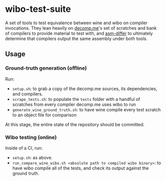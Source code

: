 # wibo-test-suite
A set of tools to test equivalence between wine and wibo on compiler invocations. They lean heavily on [decomp.me](https://decomp.me)'s set of scratches and bank of compilers to provide material to test with, and [asm-differ](https://github.com/simonlindholm/asm-differ) to ultimately determine that compilers output the same assembly under both tools.

## Usage
### Ground-truth generation (offline)
Run: 
- `setup.sh`: to grab a copy of the decomp.me sources, its dependencies, and compilers.
- `scrape_tests.sh`: to populate the `tests` folder with a handful of scratches from every compiler decomp.me uses wibo to run
- `generate_wine_ground_truth.sh`: to have wine compile every test scratch to an object file for comparison

At this stage, the entire state of the repository should be committed.

### Wibo testing (online)
Inside of a CI, run:
- `setup.sh`: as above.
- `run_compare_wine_wibo.sh <absolute path to compiled wibo binary>`: to have wibo compile all of the tests, and check its output against the ground truth.